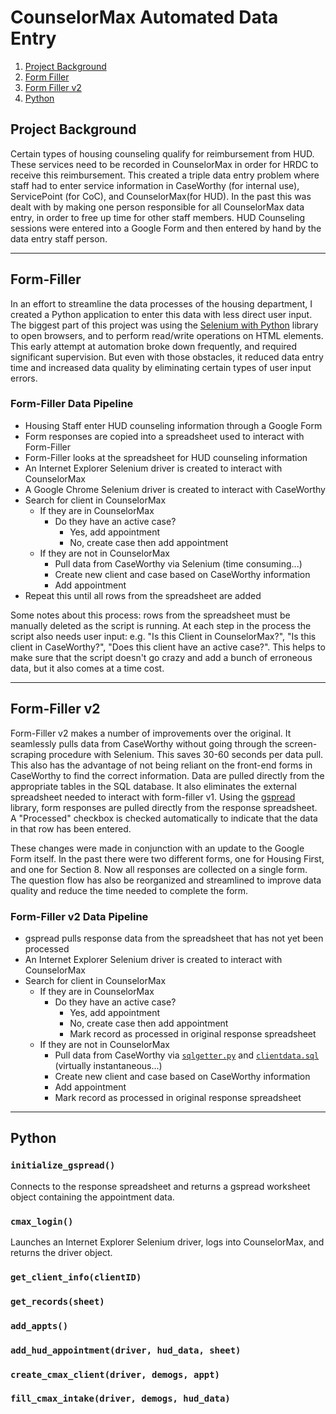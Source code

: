 # CounselorMax Automated Data Entry

1. [Project Background](#project-background)
1. [Form Filler](#form-filler)
1. [Form Filler v2](#form-filler-v2)
1. [Python](#python)

## Project Background

Certain types of housing counseling qualify for reimbursement from HUD. These services need to be recorded in CounselorMax in order for HRDC to receive this reimbursement. This created a triple data entry problem where staff had to enter service information in CaseWorthy (for internal use), ServicePoint (for CoC), and CounselorMax(for HUD). In the past this was dealt with by making one person responsible for all CounselorMax data entry, in order to free up time for other staff members. HUD Counseling sessions were entered into a Google Form and then entered by hand by the data entry staff person.

---

## Form-Filler

In an effort to streamline the data processes of the housing department, I created a Python application to enter this data with less direct user input. The biggest part of this project was using the [Selenium with Python](https://selenium-python.readthedocs.io/) library to open browsers, and to perform read/write operations on HTML elements. This early attempt at automation broke down frequently, and required significant supervision. But even with those obstacles, it reduced data entry time and increased data quality by eliminating certain types of user input errors.

### Form-Filler Data Pipeline

- Housing Staff enter HUD counseling information through a Google Form
- Form responses are copied into a spreadsheet used to interact with Form-Filler
- Form-Filler looks at the spreadsheet for HUD counseling information
- An Internet Explorer Selenium driver is created to interact with CounselorMax
- A Google Chrome Selenium driver is created to interact with CaseWorthy
- Search for client in CounselorMax
  - If they are in CounselorMax
    - Do they have an active case?
      - Yes, add appointment
      - No, create case then add appointment
  - If they are not in CounselorMax
    - Pull data from CaseWorthy via Selenium (time consuming...)
    - Create new client and case based on CaseWorthy information
    - Add appointment
- Repeat this until all rows from the spreadsheet are added

Some notes about this process: rows from the spreadsheet must be manually deleted as the script is running. At each step in the process the script also needs user input: e.g. "Is this Client in CounselorMax?", "Is this client in CaseWorthy?", "Does this client have an active case?". This helps to make sure that the script doesn't go crazy and add a bunch of erroneous data, but it also comes at a time cost.

---

## Form-Filler v2

Form-Filler v2 makes a number of improvements over the original. It seamlessly pulls data from CaseWorthy without going through the screen-scraping procedure with Selenium. This saves 30-60 seconds per data pull. This also has the advantage of not being reliant on the front-end forms in CaseWorthy to find the correct information. Data are pulled directly from the appropriate tables in the SQL database. It also eliminates the external spreadsheet needed to interact with form-filler v1. Using the [gspread](https://gspread.readthedocs.io/en/latest/) library, form responses are pulled directly from the response spreadsheet. A "Processed" checkbox is checked automatically to indicate that the data in that row has been entered. 

These changes were made in conjunction with an update to the Google Form itself. In the past there were two different forms, one for Housing First, and one for Section 8. Now all responses are collected on a single form. The question flow has also be reorganized and streamlined to improve data quality and reduce the time needed to complete the form.

### Form-Filler v2 Data Pipeline

- gspread pulls response data from the spreadsheet that has not yet been processed
- An Internet Explorer Selenium driver is created to interact with CounselorMax
- Search for client in CounselorMax
  - If they are in CounselorMax
    - Do they have an active case?
      - Yes, add appointment
      - No, create case then add appointment
      - Mark record as processed in original response spreadsheet
  - If they are not in CounselorMax
    - Pull data from CaseWorthy via [`sqlgetter.py`](sqlGetter.py) and [`clientdata.sql`](clientdata.sql) (virtually instantaneous...)
    - Create new client and case based on CaseWorthy information
    - Add appointment
    - Mark record as processed in original response spreadsheet
    
---

## Python

### `initialize_gspread()`

Connects to the response spreadsheet and returns a gspread worksheet object containing the appointment data.

### `cmax_login()`

Launches an Internet Explorer Selenium driver, logs into CounselorMax, and returns the driver object.

### `get_client_info(clientID)`

### `get_records(sheet)`

### `add_appts()`

### `add_hud_appointment(driver, hud_data, sheet)`

### `create_cmax_client(driver, demogs, appt)`

### `fill_cmax_intake(driver, demogs, hud_data)`


